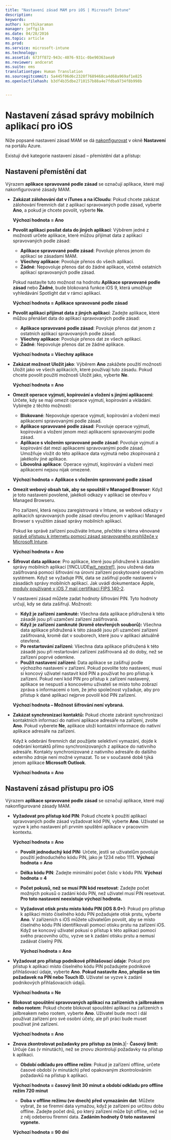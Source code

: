 ```yaml
---
title: "Nastavení zásad MAM pro iOS | Microsoft Intune"
description: 
keywords: 
author: karthikaraman
manager: jeffgilb
ms.date: 04/28/2016
ms.topic: article
ms.prod: 
ms.service: microsoft-intune
ms.technology: 
ms.assetid: 673ff872-943c-4076-931c-0be90363aea9
ms.reviewer: andcerat
ms.suite: ems
translationtype: Human Translation
ms.sourcegitcommit: 5a445f06d6c2328f7689468ca4d68a969af1e825
ms.openlocfilehash: b3df4b35dbe2710157b88a4e7fdba9734f8b998b


---
```


#  Nastavení zásad správy mobilních aplikací pro iOS
Níže popsané nastavení zásad MAM se dá [nakonfigurovat](create-and-deploy-mobile-app-management-policies-with-microsoft-intune.md) v okně **Nastavení** na portálu Azure.

Existují dvě kategorie nastavení zásad – přemístění dat a přístup:

##  Nastavení přemístění dat
Výrazem **aplikace spravované podle zásad** se označují aplikace, které mají nakonfigurované zásady MAM.

- **Zakázat zálohování dat v iTunes a na iCloudu**: Pokud chcete zakázat zálohování firemních dat z aplikací spravovaných podle zásad, vyberte **Ano**, a pokud je chcete povolit, vyberte **Ne**.

  **Výchozí hodnota = Ano**

- **Povolit aplikaci posílat data do jiných aplikací**: Výběrem jedné z možností určete aplikace, které můžou přijímat data z aplikací spravovaných podle zásad:
  - **Aplikace spravované podle zásad**: Povoluje přenos jenom do aplikací se zásadami MAM.
  - **Všechny aplikace**: Povoluje přenos do všech aplikací.
  - **Žádné**: Nepovoluje přenos dat do žádné aplikace, včetně ostatních aplikací spravovaných podle zásad.

  Pokud nastavíte tuto možnost na hodnotu **Aplikace spravované podle zásad** nebo **Žádné**, bude blokovaná funkce iOS 9, která umožňuje vyhledávání Spotlight dat v rámci aplikací.

  **Výchozí hodnota = Aplikace spravované podle zásad**

- **Povolit aplikaci přijímat data z jiných aplikací**: Zadejte aplikace, které můžou přenášet data do aplikací spravovaných podle zásad:
  -  **Aplikace spravované podle zásad**: Povoluje přenos dat jenom z ostatních aplikací spravovaných podle zásad.
  -  **Všechny aplikace**: Povoluje přenos dat ze všech aplikací.
  -  **Žádné**: Nepovoluje přenos dat ze žádné aplikace.

  **Výchozí hodnota = Všechny aplikace**

- **Zakázat možnost Uložit jako**: Výběrem **Ano** zakážete použití možnosti Uložit jako ve všech aplikacích, které používají tuto zásadu. Pokud chcete povolit použití možnosti Uložit jako, vyberte **Ne**.

  **Výchozí hodnota = Ano**

- **Omezit operace vyjmutí, kopírování a vložení s jinými aplikacemi**: Určete, kdy se mají omezit operace vyjmutí, kopírování a vkládání. Vybírejte z těchto možností:
  -   **Blokované**: Nepovoluje operace vyjmutí, kopírování a vložení mezi aplikacemi spravovanými podle zásad.
  -   **Aplikace spravované podle zásad**: Povoluje operace vyjmutí, kopírování a vložení jenom mezi aplikacemi spravovanými podle zásad.
  -   **Aplikace s vložením spravované podle zásad**: Povoluje vyjmutí a kopírování dat mezi aplikacemi spravovanými podle zásad. Umožňuje vložit do této aplikace data vyjmutá nebo zkopírovaná z jakékoliv jiné aplikace.
  - **Libovolná aplikace**: Operace vyjmutí, kopírování a vložení mezi aplikacemi nejsou nijak omezené.

  **Výchozí hodnota = Aplikace s vložením spravované podle zásad**

- **Omezit webový obsah tak, aby se spouštěl v Managed Browser**: Když je toto nastavení povolené, jakékoli odkazy v aplikaci se otevřou v Managed Browseru.

  Pro zařízení, která nejsou zaregistrovaná v Intune, se webové odkazy v aplikacích spravovaných podle zásad otevřou jenom v aplikaci Managed Browser s využitím zásad správy mobilních aplikací.

  Pokud ke správě zařízení používáte Intune, přečtěte si téma věnované [správě přístupu k internetu pomocí zásad spravovaného prohlížeče v Microsoft Intune](manage-internet-access-using-managed-browser-policies.md).

    **Výchozí hodnota = Ano**

- **Šifrovat data aplikace**: Pro aplikace, které jsou přidružené k zásadám správy mobilních aplikací [!INCLUDE[wit_nextref](../includes/wit_nextref_md.md)], jsou uložená data zašifrovaná pomocí šifrování na úrovni zařízení poskytované operačním systémem. Když se vyžaduje PIN, data se zašifrují podle nastavení v zásadách správy mobilních aplikací. Jak uvádí dokumentace Apple, [moduly používané v iOS 7 mají certifikaci FIPS 140-2](http://support.apple.com/en-us/HT202739).

  V nastavení zásad můžete zadat hodnoty šifrování PIN.  Tyto hodnoty určují, kdy se data zašifrují. Možnosti:
  - **Když je zařízení zamknuté:** Všechna data aplikace přidružená k této zásadě jsou při uzamčení zařízení zašifrovaná.
  -   **Když je zařízení zamknuté (kromě otevřených souborů):** Všechna data aplikace přidružená k této zásadě jsou při uzamčení zařízení zašifrovaná, kromě dat v souborech, které jsou v aplikaci aktuálně otevřené.
  -   **Po restartování zařízení:** Všechna data aplikace přidružená k této zásadě jsou při restartování zařízení zašifrovaná až do doby, než se zařízení poprvé odemkne.
  -   **Použít nastavení zařízení:** Data aplikace se zašifrují podle výchozího nastavení v zařízení.
  Pokud povolíte toto nastavení, musí si koncový uživatel nastavit kód PIN a používat ho pro přístup k zařízení.  Pokud není kód PIN pro přístup k zařízení nastavený, aplikace se nespustí a koncovému uživateli se místo toho zobrazí zpráva s informacemi o tom, že jeho společnost vyžaduje, aby pro přístup k dané aplikaci nejprve povolil kód PIN zařízení.

  **Výchozí hodnota – Možnost šifrování není vybraná.**
- **Zakázat synchronizaci kontaktů:** Pokud chcete zabránit synchronizaci kontaktních informací do nativní aplikace adresáře na zařízení, zvolte **Ano**. Pokud vyberete **Ne**, aplikace uloží kontaktní informace do nativní aplikace adresáře na zařízení.

  Když k odebrání firemních dat použijete selektivní vymazání, dojde k odebrání kontaktů přímo synchronizovaných z aplikace do nativního adresáře. Kontakty synchronizované z nativního adresáře do dalšího externího zdroje není možné vymazat. To se v současné době týká jenom aplikace **Microsoft Outlook**.

  **Výchozí hodnota = Ano**
##  Nastavení zásad přístupu pro iOS
Výrazem **aplikace spravované podle zásad** se označují aplikace, které mají nakonfigurované zásady MAM.
- **Vyžadovat pro přístup kód PIN**: Pokud chcete k použití aplikací spravovaných podle zásad vyžadovat kód PIN, vyberte **Ano**. Uživatel se vyzve k jeho nastavení při prvním spuštění aplikace v pracovním kontextu.

  **Výchozí hodnota = Ano**
    -  **Povolit jednoduchý kód PIN:** Určete, jestli se uživatelům povoluje použití jednoduchého kódu PIN, jako je 1234 nebo 1111. **Výchozí hodnota = Ano**
    - **Délka kódu PIN**: Zadejte minimální počet číslic v kódu PIN. **Výchozí hodnota = 4**
    - **Počet pokusů, než se musí PIN kód resetovat**: Zadejte počet možných pokusů o zadání kódu PIN, než uživatel musí PIN resetovat.
  **Pro toto nastavení neexistuje výchozí hodnota.**

  - **Vyžadovat otisk prstu místo kódu PIN (iOS 8.0+)**: Pokud pro přístup k aplikaci místo číselného kódu PIN požadujete otisk prstu, vyberte **Ano**.
V zařízeních s iOS můžete uživatelům povolit, aby se místo číselného kódu PIN identifikovali pomocí otisku prstu na zařízení iOS. Když se koncový uživatel pokusí o přístup k této aplikaci pomocí svého pracovního účtu, vyzve se k zadání otisku prstu a nemusí zadávat číselný PIN.

    **Výchozí hodnota = Ano**
- **Vyžadovat pro přístup podnikové přihlašovací údaje**: Pokud pro přístup k aplikaci místo číselného kódu PIN požadujete podnikové přihlašovací údaje, vyberte **Ano**. **Pokud nastavíte Ano, přepíše se tím požadavek na PIN nebo Touch ID.** Uživatel se vyzve k zadání podnikových přihlašovacích údajů.

  **Výchozí hodnota = Ne**
- **Blokovat spouštění spravovaných aplikací na zařízeních s jailbreakem nebo rootem**: Pokud chcete blokovat spouštění aplikací na zařízeních s jailbreakem nebo rootem, vyberte **Ano**. Uživatel bude moct i dál používat zařízení pro své osobní účely, ale při práci bude muset používat jiné zařízení.

  **Výchozí hodnota = Ano**
- **Znova zkontrolovat požadavky pro přístup za (min.)**|-   **Časový limit:** Určuje čas (v minutách), než se znovu zkontrolují požadavky na přístup k aplikaci.
  -   **Období odkladu pro offline režim**: Pokud je zařízení offline, určete časové období (v minutách) před opakovaným zkontrolováním požadavků na přístup k aplikaci.

  **Výchozí hodnota = časový limit 30 minut a období odkladu pro offline režim 720 minut**
  - **Doba v offline režimu (ve dnech) před vymazáním dat**: Můžete vybrat, že se firemní data vymažou, když je zařízení po určitou dobu offline.  Zadejte počet dnů, po který zařízení může být offline, než se z něj odeberou firemní data. **Zadáním hodnoty 0 toto nastavení vypnete.**

  **Výchozí hodnota = 90 dní**



<!--HONumber=Jun16_HO4-->


